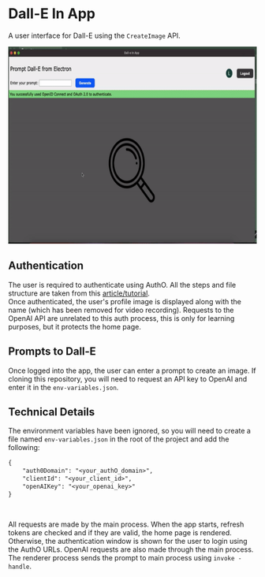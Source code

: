 # Dall-E In App

A user interface for Dall-E using the `CreateImage` API. 

<img src="./dall-e-inapp.gif" alt="Dall-e InApp demo" width="auto" height="400">

## Authentication
The user is required to authenticate using AuthO. All the steps and file structure are taken from this [article/tutorial](https://auth0.com/blog/securing-electron-applications-with-openid-connect-and-oauth-2/).<br>
Once authenticated, the user's profile image is displayed along with the name (which has been removed for video recording).
Requests to the OpenAI API are unrelated to this auth process, this is only for learning purposes, but it protects the home page.

## Prompts to Dall-E
Once logged into the app, the user can enter a prompt to create an image. If cloning this repository, you will need to request an API key to OpenAI and enter it in the `env-variables.json`.

## Technical Details
The environment variables have been ignored, so you will need to create a file named `env-variables.json` in the root of the project and add the following:
```
{
    "auth0Domain": "<your_authO_domain>",
    "clientId": "<your_client_id>",
    "openAIKey": "<your_openai_key>"
}
```
<br>

All requests are made by the main process. When the app starts, refresh tokens are checked and if they are valid, the home page is rendered. Otherwise, the authentication window is shown for the user to login using the AuthO URLs.
OpenAI requests are also made through the main process. The renderer process sends the prompt to main process using `invoke - handle`.